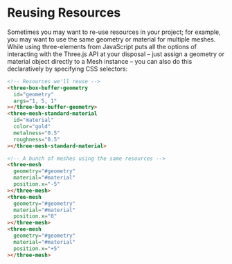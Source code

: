 # Reusing Resources

Sometimes you may want to re-use resources in your project; for example, you may want to use the same geometry or material for multiple meshes. While using three-elements from JavaScript puts all the options of interacting with the Three.js API at your disposal &ndash; just assign a geometry or material object directly to a Mesh instance &ndash; you can also do this declaratively by specifying CSS selectors:

```html
<!-- Resources we'll reuse -->
<three-box-buffer-geometry
  id="geometry"
  args="1, 5, 1"
></three-box-buffer-geometry>
<three-mesh-standard-material
  id="material"
  color="gold"
  metalness="0.5"
  roughness="0.5"
></three-mesh-standard-material>

<!-- A bunch of meshes using the same resources -->
<three-mesh
  geometry="#geometry"
  material="#material"
  position.x="-5"
></three-mesh>
<three-mesh
  geometry="#geometry"
  material="#material"
  position.x="0"
></three-mesh>
<three-mesh
  geometry="#geometry"
  material="#material"
  position.x="+5"
></three-mesh>
```
